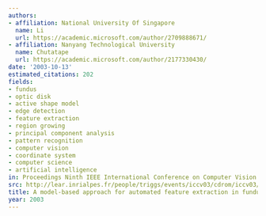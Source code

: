 ```yaml
---
authors:
- affiliation: National University Of Singapore
  name: Li
  url: https://academic.microsoft.com/author/2709888671/
- affiliation: Nanyang Technological University
  name: Chutatape
  url: https://academic.microsoft.com/author/2177330430/
date: '2003-10-13'
estimated_citations: 202
fields:
- fundus
- optic disk
- active shape model
- edge detection
- feature extraction
- region growing
- principal component analysis
- pattern recognition
- computer vision
- coordinate system
- computer science
- artificial intelligence
in: Proceedings Ninth IEEE International Conference on Computer Vision
src: http://lear.inrialpes.fr/people/triggs/events/iccv03/cdrom/iccv03/0394_li.pdf
title: A model-based approach for automated feature extraction in fundus images
year: 2003
---
```

